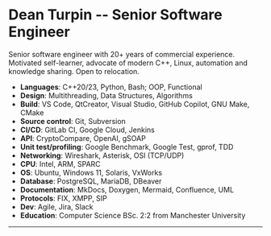# Dean Turpin -- Senior Software Engineer

Senior software engineer with 20+ years of commercial experience. Motivated self-learner, advocate of modern C++, Linux, automation and knowledge sharing. Open to relocation.

- __Languages__: C++20/23, Python, Bash; OOP, Functional
- __Design__: Multithreading, Data Structures, Algorithms
- __Build__: VS Code, QtCreator, Visual Studio, GitHub Copilot, GNU Make, CMake
- __Source control__: Git, Subversion
- __CI/CD__: GitLab CI, Google Cloud, Jenkins
- __API__: CryptoCompare, OpenAI, gSOAP
- __Unit test/profiling__: Google Benchmark, Google Test, gprof, TDD
- __Networking__: Wireshark, Asterisk, OSI (TCP/UDP)
- __CPU__: Intel, ARM, SPARC
- __OS__: Ubuntu, Windows 11, Solaris, VxWorks
- __Database__: PostgreSQL, MariaDB, DBeaver
- __Documentation__: MkDocs, Doxygen, Mermaid, Confluence, UML
- __Protocols__: FIX, XMPP, SIP
- __Dev__: Agile, Jira, Slack
- __Education__: Computer Science BSc. 2:2 from Manchester University

___

<!--
- __Protocols__: FIX, XMPP, SIP, gSOAP, PCM
- __Dev__: Agile, Jira, Slack
- __Source control__: Git, Gerrit, Subversion
- __AI__: GitHub Copilot, OpenAI AP
- __UI__: Qt, JUCE, MFC
-->

